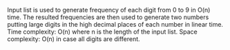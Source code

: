 Input list is used to generate frequency of each digit from 0 to 9 in O(n) time. The resulted frequencies are then used to generate two numbers putting large digits in the high decimal places of each number in linear time.
Time complexity: O(n) where n is the length of the input list. 
Space complexity: O(n) in case all digits are different.